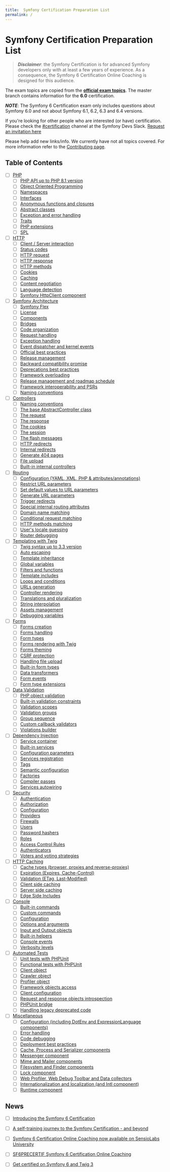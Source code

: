 ```yaml
---
title:  Symfony Certification Preparation List
permalink: /
---
```


# Symfony Certification Preparation List

> **_Disclaimer_**: the Symfony Certification is for advanced Symfony developers only with at least a few years of experience. 
> As a consequence, the Symfony 6 Certification Online Coaching is designed for this audience.

The exam topics are copied from the **[official exam topics](https://certification.symfony.com/exams/symfony.html)**.
The master branch contains information for the **6.0** certification.

**_NOTE_**: The Symfony 6 Certification exam only includes questions about Symfony 6.0 and 
not about Symfony 6.1, 6.2, 6.3 and 6.4 versions.

If you're looking for other people who are interested (or have) certification. Please check the [#certification](https://symfony-devs.slack.com/archives/CCFTMM2DC) channel at the Symfony Devs Slack. [Request an invitation here](https://symfony.com/slack-invite)

Please help add new links/info. We currently have not all topics covered. For more information refer to the
[Contributing page](contributing.md).

## Table of Contents

- [ ] [PHP](/topics/php.md)
    - [ ] [PHP API up to PHP 8.1 version](/topics/php.md#php-api-up-to-php-81-version)
    - [ ] [Object Oriented Programming](/topics/php.md#object-oriented-programming)
    - [ ] [Namespaces](/topics/php.md#namespaces)
    - [ ] [Interfaces](/topics/php.md#interfaces)
    - [ ] [Anonymous functions and closures](/topics/php.md#anonymous-functions-and-closures)
    - [ ] [Abstract classes](/topics/php.md#abstract-classes)
    - [ ] [Exception and error handling](/topics/php.md#exception-and-error-handling)
    - [ ] [Traits](/topics/php.md#traits)
    - [ ] [PHP extensions](/topics/php.md#php-extensions)
    - [ ] [SPL](/topics/php.md#spl)
- [ ] [HTTP](/topics/http.md)
    - [ ] [Client / Server interaction](/topics/http.md#client--server-interaction)
    - [ ] [Status codes](/topics/http.md#status-codes)
    - [ ] [HTTP request](/topics/http.md#http-request)
    - [ ] [HTTP response](/topics/http.md#http-response)
    - [ ] [HTTP methods](/topics/http.md#http-methods)
    - [ ] [Cookies](/topics/http.md#cookies)
    - [ ] [Caching](/topics/http.md#caching)
    - [ ] [Content negotiation](/topics/http.md#content-negotiation)
    - [ ] [Language detection](/topics/http.md#language-detection)
    - [ ] [Symfony HttpClient component](/topics/http.md#symfony-httpclient-component)
- [ ] [Symfony Architecture](/topics/symfony-architecture.md)
    - [ ] [Symfony Flex](/topics/symfony-architecture.md#symfony-flex)
    - [ ] [License](/topics/symfony-architecture.md#license)
    - [ ] [Components](/topics/symfony-architecture.md#components)
    - [ ] [Bridges](/topics/symfony-architecture.md#bridges)
    - [ ] [Code organization](/topics/symfony-architecture.md#code-organization)
    - [ ] [Request handling](/topics/symfony-architecture.md#request-handling)
    - [ ] [Exception handling](/topics/symfony-architecture.md#exception-handling)
    - [ ] [Event dispatcher and kernel events](/topics/symfony-architecture.md#event-dispatcher-and-kernel-events)
    - [ ] [Official best practices](/topics/symfony-architecture.md#official-best-practices)
    - [ ] [Release management](/topics/symfony-architecture.md#release-management)
    - [ ] [Backward compatibility promise](/topics/symfony-architecture.md#backward-compatibility-promise)
    - [ ] [Deprecations best practices](/topics/symfony-architecture.md#deprecations-best-practices)
    - [ ] [Framework overloading](/topics/symfony-architecture.md#framework-overloading)
    - [ ] [Release management and roadmap schedule](/topics/symfony-architecture.md#release-management-and-roadmap-schedule)
    - [ ] [Framework interoperability and PSRs](/topics/symfony-architecture.md#framework-interoperability-and-psrs)
    - [ ] [Naming conventions](/topics/symfony-architecture.md#naming-conventions)
- [ ] [Controllers](/topics/controllers.md)
    - [ ] [Naming conventions](/topics/controllers.md#naming-conventions)
    - [ ] [The base AbstractController class](/topics/controllers.md#the-base-abstractcontroller-class)
    - [ ] [The request](/topics/controllers.md#the-request)
    - [ ] [The response](/topics/controllers.md#the-response)
    - [ ] [The cookies](/topics/controllers.md#the-cookies)
    - [ ] [The session](/topics/controllers.md#the-session)
    - [ ] [The flash messages](/topics/controllers.md#the-flash-messages)
    - [ ] [HTTP redirects](/topics/controllers.md#http-redirects)
    - [ ] [Internal redirects](/topics/controllers.md#internal-redirects)
    - [ ] [Generate 404 pages](/topics/controllers.md#generate-404-pages)
    - [ ] [File upload](/topics/controllers.md#file-upload)
    - [ ] [Built-in internal controllers](/topics/controllers.md#built-in-internal-controllers)
- [ ] [Routing](/topics/routing.md)
    - [ ] [Configuration (YAML, XML, PHP & attributes/annotations)](/topics/routing.md#configuration--yaml-xml-php--annotations-)
    - [ ] [Restrict URL parameters](/topics/routing.md#restrict-url-parameters)
    - [ ] [Set default values to URL parameters](/topics/routing.md#set-default-values-to-url-parameters)
    - [ ] [Generate URL parameters](/topics/routing.md#generate-url-parameters)
    - [ ] [Trigger redirects](/topics/routing.md#trigger-redirects)
    - [ ] [Special internal routing attributes](/topics/routing.md#special-internal-routing-attributes)
    - [ ] [Domain name matching](/topics/routing.md#domain-name-matching)
    - [ ] [Conditional request matching](/topics/routing.md#conditional-request-matching)
    - [ ] [HTTP methods matching](/topics/routing.md#http-methods-matching)
    - [ ] [User's locale guessing](/topics/routing.md#users-locale-guessing)
    - [ ] [Router debugging](/topics/routing.md#router-debugging)
- [ ] [Templating with Twig](/topics/templating-with-twig.md)
    - [ ] [Twig syntax up to 3.3 version](/topics/templating-with-twig.md#twig-syntax-up-to-33-version)
    - [ ] [Auto escaping](/topics/templating-with-twig.md#auto-escaping)
    - [ ] [Template inheritance](/topics/templating-with-twig.md#template-inheritance)
    - [ ] [Global variables](/topics/templating-with-twig.md#global-variables)
    - [ ] [Filters and functions](/topics/templating-with-twig.md#filters-and-functions)
    - [ ] [Template includes](/topics/templating-with-twig.md#template-includes)
    - [ ] [Loops and conditions](/topics/templating-with-twig.md#loops-and-conditions)
    - [ ] [URLs generation](/topics/templating-with-twig.md#urls-generation)
    - [ ] [Controller rendering](/topics/templating-with-twig.md#controller-rendering)
    - [ ] [Translations and pluralization](/topics/templating-with-twig.md#translations-and-pluralization)
    - [ ] [String interpolation](/topics/templating-with-twig.md#string-interpolation)
    - [ ] [Assets management](/topics/templating-with-twig.md#assets-management)
    - [ ] [Debugging variables](/topics/templating-with-twig.md#debugging-variables)
- [ ] [Forms](/topics/forms.md)
    - [ ] [Forms creation](/topics/forms.md#forms-creation)
    - [ ] [Forms handling](/topics/forms.md#forms-handling)
    - [ ] [Form types](/topics/forms.md#form-types)
    - [ ] [Forms rendering with Twig](/topics/forms.md#forms-rendering-with-twig)
    - [ ] [Forms theming](/topics/forms.md#forms-theming)
    - [ ] [CSRF protection](/topics/forms.md#csrf-protection)
    - [ ] [Handling file upload](/topics/forms.md#handling-file-upload)
    - [ ] [Built-in form types](/topics/forms.md#built-in-form-types)
    - [ ] [Data transformers](/topics/forms.md#data-transformers)
    - [ ] [Form events](/topics/forms.md#form-events)
    - [ ] [Form type extensions](/topics/forms.md#form-type-extensions)
- [ ] [Data Validation](/topics/data-validation.md)
    - [ ] [PHP object validation](/topics/data-validation.md#php-object-validation)
    - [ ] [Built-in validation constraints](/topics/data-validation.md#built-in-validation-constraints)
    - [ ] [Validation scopes](/topics/data-validation.md#validation-scopes)
    - [ ] [Validation groups](/topics/data-validation.md#validation-groups)
    - [ ] [Group sequence](/topics/data-validation.md#group-sequence)
    - [ ] [Custom callback validators](/topics/data-validation.md#custom-callback-validators)
    - [ ] [Violations builder](/topics/data-validation.md#violations-builder)
- [ ] [Dependency Injection](/topics/dependency-injection.md)
    - [ ] [Service container](/topics/dependency-injection.md#service-container)
    - [ ] [Built-in services](/topics/dependency-injection.md#built-in-services)
    - [ ] [Configuration parameters](/topics/dependency-injection.md#configuration-parameters)
    - [ ] [Services registration](/topics/dependency-injection.md#services-registration)
    - [ ] [Tags](/topics/dependency-injection.md#tags)
    - [ ] [Semantic configuration](/topics/dependency-injection.md#semantic-configuration)
    - [ ] [Factories](/topics/dependency-injection.md#factories)
    - [ ] [Compiler passes](/topics/dependency-injection.md#compiler-passes)
    - [ ] [Services autowiring](/topics/dependency-injection.md#services-autowiring)
- [ ] [Security](/topics/security.md)
    - [ ] [Authentication](/topics/security.md#authentication)
    - [ ] [Authorization](/topics/security.md#authorization)
    - [ ] [Configuration](/topics/security.md#configuration)
    - [ ] [Providers](/topics/security.md#providers)
    - [ ] [Firewalls](/topics/security.md#firewalls)
    - [ ] [Users](/topics/security.md#users)
    - [ ] [Password hashers](/topics/security.md#passwords-hashers)
    - [ ] [Roles](/topics/security.md#roles)
    - [ ] [Access Control Rules](/topics/security.md#access-control-rules)
    - [ ] [Authenticators](/topics/security.md#authenticators)
    - [ ] [Voters and voting strategies](/topics/security.md#voters-and-voting-strategies)
- [ ] [HTTP Caching](/topics/http-caching.md)
    - [ ] [Cache types (browser, proxies and reverse-proxies)](/topics/http-caching.md#cache-types--browser-proxies-and-reverse-proxies-)
    - [ ] [Expiration (Expires, Cache-Control)](/topics/http-caching.md#expiration--expires-cache-control-)
    - [ ] [Validation (ETag, Last-Modified)](/topics/http-caching.md#validation--etag-last-modified-)
    - [ ] [Client side caching](/topics/http-caching.md#client-side-caching)
    - [ ] [Server side caching](/topics/http-caching.md#server-side-caching)
    - [ ] [Edge Side Includes](/topics/http-caching.md#edge-side-includes)
- [ ] [Console](/topics/console.md)
    - [ ] [Built-in commands](/topics/console.md#built-in-commands)
    - [ ] [Custom commands](/topics/console.md#custom-commands)
    - [ ] [Configuration](/topics/console.md#configuration)
    - [ ] [Options and arguments](/topics/console.md#options-and-arguments)
    - [ ] [Input and Output objects](/topics/console.md#input-and-output-objects)
    - [ ] [Built-in helpers](/topics/console.md#built-in-helpers)
    - [ ] [Console events](/topics/console.md#console-events)
    - [ ] [Verbosity levels](/topics/console.md#verbosity-levels)
- [ ] [Automated Tests](/topics/automated-tests.md)
    - [ ] [Unit tests with PHPUnit](/topics/automated-tests.md#unit-tests-with-phpunit)
    - [ ] [Functional tests with PHPUnit](/topics/automated-tests.md#functional-tests-with-phpunit)
    - [ ] [Client object](/topics/automated-tests.md#client-object)
    - [ ] [Crawler object](/topics/automated-tests.md#crawler-object)
    - [ ] [Profiler object](/topics/automated-tests.md#profiler-object)
    - [ ] [Framework objects access](/topics/automated-tests.md#framework-objects-access)
    - [ ] [Client configuration](/topics/automated-tests.md#client-configuration)
    - [ ] [Request and response objects introspection](/topics/automated-tests.md#request-and-response-objects-introspection)
    - [ ] [PHPUnit bridge](/topics/automated-tests.md#phpunit-bridge)
    - [ ] [Handling legacy deprecated code](/topics/automated-tests.md#handling-legacy-deprecated-code)
- [ ] [Miscellaneous](/topics/miscellaneous.md)
    - [ ] [Configuration (including DotEnv and ExpressionLanguage components)](/topics/miscellaneous.md#configuration--including-dotenv-and-expressionlanguage-components-)
    - [ ] [Error handling](/topics/miscellaneous.md#error-handling)
    - [ ] [Code debugging](/topics/miscellaneous.md#code-debugging)
    - [ ] [Deployment best practices](/topics/miscellaneous.md#deployment-best-practices)
    - [ ] [Cache, Process and Serializer components](/topics/miscellaneous.md#cache-process-and-serializer-components)
    - [ ] [Messenger component](/topics/miscellaneous.md#messenger-component)
    - [ ] [Mime and Mailer components](/topics/miscellaneous.md#mime-and-mailer-component)
    - [ ] [Filesystem and Finder components](/topics/miscellaneous.md#filesystem-and-finder-components)
    - [ ] [Lock component](/topics/miscellaneous.md#lock-component)
    - [ ] [Web Profiler, Web Debug Toolbar and Data collectors](/topics/miscellaneous.md#web-profiler-web-debug-toolbar-and-data-collectors)
    - [ ] [Internationalization and localization (and Intl component)](/topics/miscellaneous.md#internationalization-and-localization--and-intl-component-)
    - [ ] [Runtime component](/topics/miscellaneous.md#runtime-component)

## News
 - [ ] [Introducing the Symfony 6 Certification](https://symfony.com/blog/introducing-the-symfony-6-certification)
 - [ ] [A self-training journey to the Symfony Certification - and beyond](https://live.symfony.com/2022-paris-con/schedule/a-self-training-journey-to-the-symfony-certification-and-beyond)
 - [ ] [Symfony 6 Certification Online Coaching now available on SensioLabs University](https://university.sensiolabs.com/news/2022-08-12/symfony-6-certification-online-coaching-now-available-on-sensiolabs-university)
 - [ ] [SF6PRECERTIF Symfony 6 Certification Online Coaching](https://training.sensiolabs.com/en/courses/SF6PRECERTIF-preparation-symfony-6-certification-online-sensiolabs-university)
 - [ ] [Get certified on Symfony 6 and Twig 3](https://symfony.com/blog/get-certified-on-symfony-6-and-twig-3)

